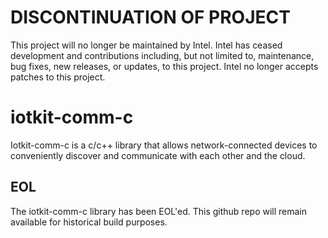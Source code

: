 # DISCONTINUATION OF PROJECT #
This project will no longer be maintained by Intel.
Intel has ceased development and contributions including, but not limited to, maintenance, bug fixes, new releases, or updates, to this project.
Intel no longer accepts patches to this project.
# iotkit-comm-c

Iotkit-comm-c is a c/c++ library that allows network-connected devices to conveniently discover and communicate with each other and the cloud.

## EOL

The iotkit-comm-c library has been EOL'ed.  This github repo will remain available for historical build purposes.

